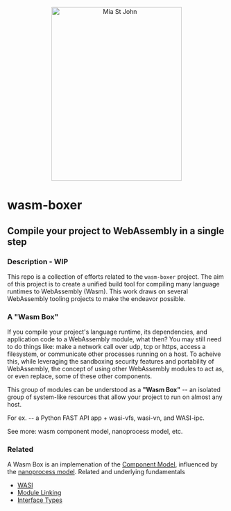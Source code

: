 <p align="center">
  <p align="center">
    <a href="https://rails.spinup.dev" target="_blank">
      <img src="https://user-images.githubusercontent.com/20820229/164059786-8d082b44-59d6-431a-adf4-993116c8d492.png" alt="Mia St John" width="300"             height="400">
    </a>
  </p>
</p>

# wasm-boxer

## Compile your project to WebAssembly in a single step

### Description - WIP

This repo is a collection of efforts related to the `wasm-boxer` project. The aim of this project is to create a unified build tool for compiling many language runtimes to WebAssembly (Wasm). This work draws on several WebAssembly tooling projects to make the endeavor possible.


### A "Wasm Box"

If you compile your project's language runtime, its dependencies, and application code to a WebAssembly module, what then? You may still need to do things like: make a network call over udp, tcp or https, access a filesystem, or communicate other processes running on a host. To acheive this, while leveraging the sandboxing security features and portability of WebAssembly, the concept of using other WebAssembly modules to act as, or even replace, some of these other components. 

This group of modules can be understood as a **"Wasm Box"** -- an isolated group of system-like resources that allow your project to run on almost any host.

For ex.  -- a Python FAST API app + wasi-vfs, wasi-vn, and WASI-ipc. 

See more: wasm component model, nanoprocess model, etc.

### Related

A Wasm Box is an implemenation of the [Component Model](https://github.com/WebAssembly/component-model), influenced by the [nanoprocess model](https://bytecodealliance.org/articles/1-year-update). Related and underlying fundamentals

- [WASI](https://github.com/WebAssembly/WASI)
- [Module Linking](https://github.com/WebAssembly/module-linking)
- [Interface Types](https://github.com/WebAssembly/interface-types/blob/main/proposals/interface-types/Explainer.md)

